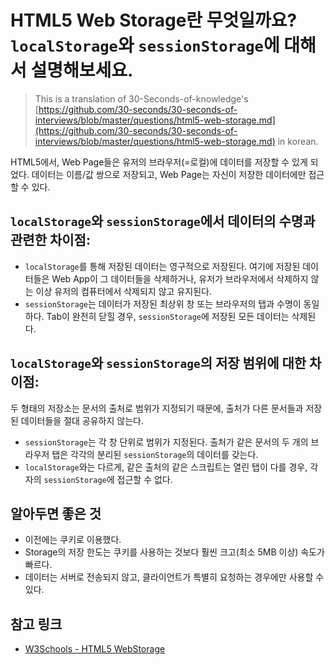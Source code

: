 # HTML5 Web Storage란 무엇일까요? `localStorage`와 `sessionStorage`에 대해서 설명해보세요.
> This is a translation of 30-Seconds-of-knowledge's [https://github.com/30-seconds/30-seconds-of-interviews/blob/master/questions/html5-web-storage.md](https://github.com/30-seconds/30-seconds-of-interviews/blob/master/questions/html5-web-storage.md) in korean.

HTML5에서, Web Page들은 유저의 브라우저(=로컬)에 데이터를 저장할 수 있게 되었다. 데이터는 이름/값 쌍으로 저장되고, Web Page는 자신이 저장한 데이터에만 접근할 수 있다. 

## `localStorage`와 `sessionStorage`에서 데이터의 수명과 관련한 차이점: 
- `localStorage`를 통해 저장된 데이터는 영구적으로 저장된다. 여기에 저장된 데이터들은 Web App이 그 데이터들을 삭제하거나, 유저가 브라우저에서 삭제하지 않는 이상 유저의 컴퓨터에서 삭제되지 않고 유지된다.
- `sessionStorage`는 데이터가 저장된 최상위 창 또는 브라우저의 탭과 수명이 동일하다. Tab이 완전히 닫힐 경우, `sessionStorage`에 저장된 모든 데이터는 삭제된다. 

## `localStorage`와 `sessionStorage`의 저장 범위에 대한 차이점:

두 형태의 저장소는 문서의 출처로 범위가 지정되기 때문에, 출처가 다른 문서들과 저장된 데이터들을 절대 공유하지 않는다.

- `sessionStorage`는 각 창 단위로 범위가 지정된다. 출처가 같은 문서의 두 개의 브라우저 탭은 각각의 분리된 `sessionStorage`의 데이터를 갖는다.
- `localStorage`와는 다르게, 같은 출처의 같은 스크립트는 열린 탭이 다를 경우, 각자의 `sessionStorage`에 접근할 수 없다.

## 알아두면 좋은 것 
- 이전에는 쿠키로 이용했다.
- Storage의 저장 한도는 쿠키를 사용하는 것보다 훨씬 크고(최소 5MB 이상) 속도가 빠르다.
- 데이터는 서버로 전송되지 않고, 클라이언트가 특별히 요청하는 경우에만 사용할 수 있다. 

## 참고 링크
- [W3Schools - HTML5 WebStorage](https://www.w3schools.com/html/html5_webstorage.asp)